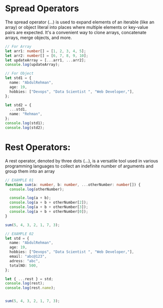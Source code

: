 # Spread Operators

The spread operator (...) is used to expand elements of an iterable (like an array) or object literal into places where multiple elements or key-value pairs are expected. It's a convenient way to clone arrays, concatenate arrays, merge objects, and more.

```TypeScript
// For Array
let arr1: number[] = [1, 2, 3, 4, 5];
let arr2: number[] = [6, 7, 8, 9, 10];
let updateArray = [...arr1, ...arr2];
console.log(updateArray);

// For Object
let std1 = {
  name: "AbdulRehman",
  age: 19,
  hobbies: ["Devops", "Data Scientist ", "Web Developer,"],
};

let std2 = {
  ...std1,
  name: "Rehman",
};
console.log(std1);
console.log(std2);
```

# Rest Operators:

A rest operator, denoted by three dots (...), is a versatile tool used in various programming languages to collect an indefinite number of arguments and group them into an array

```TypeScript
// EXAMPLE 01
function sum(a: number, b: number, ...otherNumber: number[]) {
  console.log(otherNumber);

  console.log(a + b);
  console.log(a + b + otherNumber[2]);
  console.log(a + b + otherNumber[3]);
  console.log(a + b + otherNumber[0]);
}

sum(5, 4, 3, 2, 1, 7, 3);

// EXAMPLE 02
let std = {
  name: "AbdulRehman",
  age: 19,
  hobbies: ["Devops", "Data Scientist ", "Web Developer,"],
  email: "abc@123",
  adress: "abc",
  totalNO: 500,
};

let { ...rest } = std;
console.log(rest);
console.log(rest.name);


sum(5, 4, 3, 2, 1, 7, 3);

```
